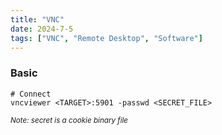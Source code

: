 ```yaml
---
title: "VNC"
date: 2024-7-5
tags: ["VNC", "Remote Desktop", "Software"]
---
```


### Basic

```console
# Connect
vncviewer <TARGET>:5901 -passwd <SECRET_FILE>
```

<small>*Note: secret is a cookie binary file*</small>